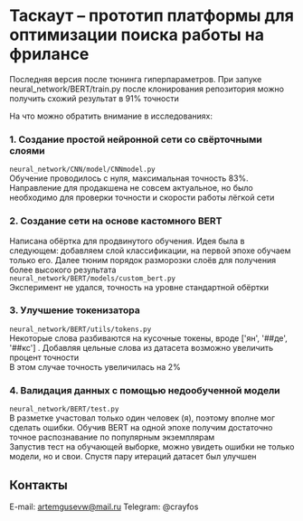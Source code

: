 # Таскаут – прототип платформы для оптимизации поиска работы на фрилансе
Последняя версия после тюнинга гиперпараметров. При запуке neural_network/BERT/train.py после клонирования репозитория можно получить схожий результат в 91% точности  


На что можно обратить внимание в исследованиях:  

### 1. Создание простой нейронной сети со свёрточными слоями
`neural_network/CNN/model/CNNmodel.py`  
Обучение проводилось с нуля, максимальная точность 83%. Направление для продакшена не совсем актуальное, но было необходимо для проверки точности и скорости работы лёгкой сети  

### 2. Создание сети на основе кастомного BERT
Написана обёртка для продвинутого обучения. Идея была в следующем: добавляем слой классификации, на первой эпохе обучаем только его. Далее тюним порядок разморозки слоёв для получения более высокого результата  
`neural_network/BERT/models/custom_bert.py`  
Эксперимент не удался, точность на уровне стандартной обёртки  

### 3. Улучшение токенизатора
`neural_network/BERT/utils/tokens.py`  
Некоторые слова разбиваются на кусочные токены, вроде ['ян', '##де', '##кс'] . Добавляя цельные слова из датасета возможно увеличить процент точности  
В этом случае точность увеличилась на 2%  

### 4. Валидация данных с помощью недообученной модели
`neural_network/BERT/test.py`  
В разметке участовал только один человек (я), поэтому вполне мог сделать ошибки. Обучив BERT на одной эпохе получим достаточно точное распознавание по популярным экземплярам  
Запустив тест на обучающей выборке, можно увидеть ошибки не только модели, но и свои. Спустя пару итераций датасет был улучшен  



## Контакты
E-mail: artemgusevw@mail.ru
Telegram: @crayfos
